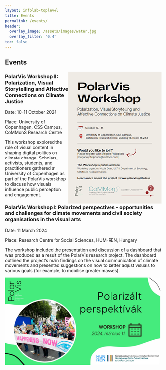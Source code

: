 ```yaml
---
layout: infolab-toplevel
title: Events 
permalink: /events/
header:
  overlay_image: /assets/images/water.jpg
  overlay_filter: "0.4"
toc: false
---
```


## Events

<img align="right" width="300" src="/assets/images/workshop1.PNG" />

### PolarVis Workshop II: Polarization, Visual Storytelling and Affective Connections on Climate Justice


Date: 10-11 October 2024

Place: University of Copenhagen, CSS Campus, CoMMonS Research Centre

This workshop explored the role of visual content in shaping digital politics on climate change. Scholars, activists, students, and practitioners gathered at University of Copenhagen as part of the PolarVis worskhop to discuss how visuals influence public perception and engagement.







### PolarVis Workshop I: Polarized perspectives - opportunities and challenges for climate movements and civil society organisations in the visual arts


Date: 11 March 2024 

Place:  Research Centre for Social Sciences, HUM-REN, Hungary 

The workshop included the presentation and discussion of a dashboard that was produced as a result of the PolarVis research project. The dashboard outlined the project’s main findings on the visual communication of climate movements and presented suggestions on how to better adjust visuals to various goals (for example, to mobilise greater masses). 

<img align="center" width="500" src="/assets/images/workshop2.jpg" />





